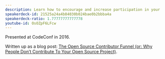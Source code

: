 ```yaml
---
description: Learn how to encourage and increase participation in your open-source project.
speakerdeck-id: 21525a24a4b84030b024bae0b2bbba4a
speakerdeck-ratio: 1.77777777777778
youtube-id: OsOZpF6LFcw
---
```

Presented at CodeConf in 2016.

Written up as a blog post: [The Open Source Contributor Funnel (or: Why People Don’t Contribute To Your Open Source Project)](/2018/08/14/the-open-source-contributor-funnel-why-people-dont-contribute-to-your-open-source-project/).
